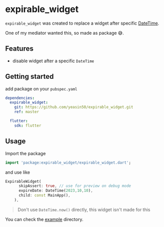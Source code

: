 # expirable_widget

`expirable_widget` was created to replace a widget after specific [DateTime][dateTime].

One of my mediator wanted this, so made as package 😅.

## Features

- disable widget after a specific `DateTime`

## Getting started

add package on your `pubspec.yaml`

```yaml
dependencies:
  expirable_widget:
    git: https://github.com/yeasin50/expirable_widget.git
    ref: master

  flutter:
    sdk: flutter
```

## Usage

Import the package

```dart
import 'package:expirable_widget/expirable_widget.dart';
```

and use like

```dart
ExpirableWidget(
      skipAssert: true, // use for preview on debug mode
      expireDate: DateTime(2023,10,10),
      child: const MainApp(),
    ),
```

> Don't use `DateTime.now()` directly, this widget isn't made for this

You can check the [example][example] directory.

[dateTime]: https://api.dart.dev/stable/3.0.6/dart-core/DateTime-class.html
[example]: /example
